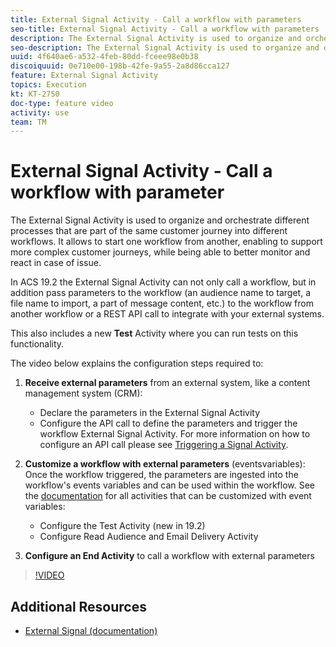 ```yaml
---
title: External Signal Activity - Call a workflow with parameters
seo-title: External Signal Activity - Call a workflow with parameters
description: The External Signal Activity is used to organize and orchestrate different processes that are part of the same customer journey into different workflows. It allows to start one workflow from another, enabling to support more complex customer journeys, while being able to better monitor and react in case of issue.
seo-description: The External Signal Activity is used to organize and orchestrate different processes that are part of the same customer journey into different workflows. It allows to start one workflow from another, enabling to support more complex customer journeys, while being able to better monitor and react in case of issue.
uuid: 4f640ae6-a532-4feb-80dd-fceee98e0b38
discoiquuid: 0e710e00-198b-42fe-9a55-2a8d86cca127
feature: External Signal Activity
topics: Execution  
kt: KT-2750 
doc-type: feature video
activity: use
team: TM
---
```


# External Signal Activity - Call a workflow with parameter

The External Signal Activity is used to organize and orchestrate different processes that are part of the same customer journey into different workflows. It allows to start one workflow from another, enabling to support more complex customer journeys, while being able to better monitor and react in case of issue.

In ACS 19.2 the External Signal Activity can not only call a workflow, but in addition pass parameters to the workflow (an audience name to target, a file name to import, a part of message content, etc.) to the workflow from another workflow or a REST API call to integrate with your external systems.

This also includes a new **Test** Activity where you can run tests on this functionality.

The video below explains the configuration steps required to:

1. **Receive external parameters** from an external system, like a content management system (CRM):
   * Declare the parameters in the External Signal Activity
   * Configure the API call to define the parameters and trigger the workflow External Signal Activity. For more information on how to configure an API call please see [Triggering a Signal Activity](https://docs.campaign.adobe.com/doc/standard/en/api/ACS_API.html#triggering-a-signal-activity).
  
2. **Customize a workflow with external parameters** (eventsvariables):
Once the workflow triggered, the parameters are ingested into the workflow's events variables and can be used within the workflow. See the [documentation](https://helpx.adobe.com/campaign/standard/automating/using/calling-a-workflow-with-external-parameters.html) for all activities that can be customized with event variables:
   * Configure the Test Activity (new in 19.2)
   * Configure Read Audience and Email Delivery Activity 
3. **Configure an End Activity** to call a workflow with external parameters

>[!VIDEO](https://video.tv.adobe.com/v/16831/?quality=12)

## Additional Resources
* [External Signal (documentation)](https://docs.adobe.com/content/help/en/campaign-standard/using/managing-processes-and-data/data-management-activities/external-api.html)